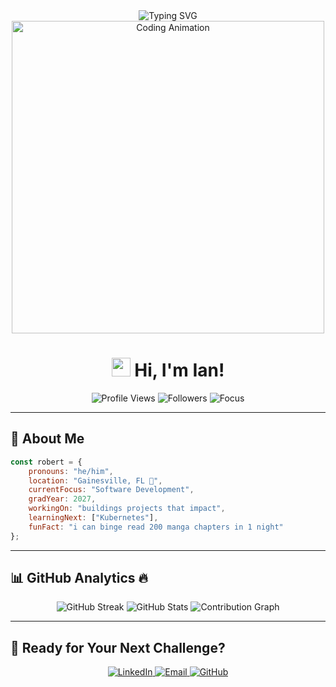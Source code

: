 <div align="center">
  <img src="https://readme-typing-svg.herokuapp.com?font=Fira+Code&size=30&duration=3000&pause=1000&color=FF6B6B&center=true&vCenter=true&width=600&lines=Hey+there%2C+I'm+Robert+Nguyen!+%F0%9F%91%8B;Software+Developer;CS+'27+%40+Centre+College;Always+Learning+%26+Building" alt="Typing SVG" />
</div>

<div align="center">
  <img src="https://user-images.githubusercontent.com/74038190/225813708-98b745f2-7d22-48cf-9150-083f1b00d6c9.gif" width="500" alt="Coding Animation"/>
</div>

<h1 align="center">
  <img src="https://media.giphy.com/media/hvRJCLFzcasrR4ia7z/giphy.gif" width="30">
  Hi, I'm Ian!
</h1>

<div align="center">
  <img src="https://komarev.com/ghpvc/?username=robert-nguyenn&color=FF6B6B&style=for-the-badge" alt="Profile Views"/>
  <img src="https://img.shields.io/github/followers/robert-nguyenn?style=for-the-badge&color=4CAF50" alt="Followers"/>
  <img src="https://img.shields.io/badge/Focus-Software%20Development-brightgreen?style=for-the-badge" alt="Focus"/>
</div>

---

## 🚀 About Me

```javascript
const robert = {
    pronouns: "he/him",
    location: "Gainesville, FL 🏫",
    currentFocus: "Software Development",
    gradYear: 2027,
    workingOn: "buildings projects that impact",
    learningNext: ["Kubernetes"],
    funFact: "i can binge read 200 manga chapters in 1 night"
};
```

---

## 📊 GitHub Analytics 🔥

<div align="center">
  
<img src="https://streak-stats.demolab.com/?user=ianhoangdev&theme=radical&include_all_commits=true&hide_border=true&border_radius=20" alt="GitHub Streak"/>
<img src="https://github-readme-stats-eight-theta.vercel.app/api?username=ianhoangdev&show_icons=true&theme=radical&include_all_commits=true&count_private=true&hide_border=true&border_radius=20" alt="GitHub Stats"/>
<img src="https://github-readme-activity-graph.vercel.app/graph?username=ianhoangdev&theme=react-dark&hide_border=true&area=true&line=FF6B6B&point=FFFFFF&bg_color=0D1117" alt="Contribution Graph"/>

</div>

---

## 🤝 Ready for Your Next Challenge?

<div align="center">

  <a href="https://www.linkedin.com/in/ianhoangdev/" target="_blank">
    <img src="https://img.shields.io/badge/LinkedIn-Let's_Connect-0077B5?style=for-the-badge&logo=linkedin&logoColor=white" alt="LinkedIn"/>
  </a>
  <a href="mailto:ianhoang.dev@gmail.com" target="_blank">
    <img src="https://img.shields.io/badge/Email-Reach_Out-D14836?style=for-the-badge&logo=gmail&logoColor=white" alt="Email"/>
  </a>
  <a href="https://github.com/ianhoangdev" target="_blank">
    <img src="https://img.shields.io/badge/GitHub-View_Projects-100000?style=for-the-badge&logo=github&logoColor=white" alt="GitHub"/>
  </a>
</div>
</div>
